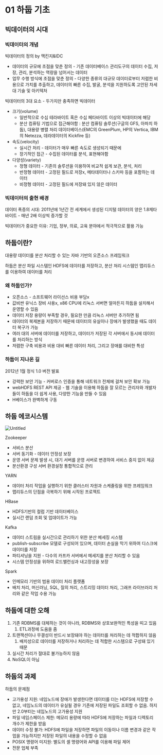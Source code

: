 # 01 하둡 기초

## 빅데이터의 시대

### 빅데이터의 개념

빅데이터의 정의 by 맥킨지&IDC

- 데이터의 규모에 초점을 맞춘 정의 - 기존 데이터베이스 관리도구의 데이터 수집, 저장, 관리, 분석하는 역량을 넘어서는 데이터
- 업무 수행 방식에 초점을 맞춘 정의 - 다양한 종류의 대규모 데이터로부터 저렴한 비용으로 가치를 추출하고, 데이터의 빠른 수집, 발굴, 분석을 지원하도록 고안된 차세대 기술 및 아키텍처

빅데이터의 3대 요소 - 두가지만 충족하면 빅데이터

- 크기(volume)
    - 일반적으로 수십 테라바이트 혹은 수십 페타바이트 이상의 빅데이터에 해당
    - 분산 컴퓨팅 기법으로 접근해야함 : 분산 컴퓨팅 솔루션(구글의 GFS, 아파치 하둡), 대용량 병렬 처리 데이터베이스(EMC의 GreenPlum, HP의 Vertica, IBM의 Netezza, 데라데이터의 Kickfire 등)
- 속도(velocity)
    - 실시간 처리 - 데이터가 매우 빠른 속도로 생성되기 때문에
    - 장기적인 접근 - 수집된 데이터를 분석, 표현해야함
- 다양성(variety)
    - 정형 데이터 - 기존의 솔루션을 이용하여 비교적 쉽게 보관, 분석, 처리
    - 반정형 데이터 - 고정된 필드로 저장x, 메타데이터나 스키마 등을 포함하는 데이터
    - 비정형 데이터 - 고정된 필드에 저장돼 있지 않은 데이터

### 빅데이터의 출현 배경

데이터 폭증의 시대: 2011년에 1년간 전 세계에서 생성된 디지털 데이터의 양은 1.8제타바이트 - 매년 2배 이상씩 증가할 것

빅데이터가 중요한 이유: 기업, 정부, 의료, 교육 분야에서 적극적으로 활용 가능

## 하둡이란?

대용량 데이터를 분산 처리할 수 있는 자바 기반의 오픈소스 프레임워크

하둡은 분산 파일 시스템인 HDFS에 데이터를 저장하고, 분산 처리 시스템인 맵리듀스를 이용하여 데이터를 처리

### 왜 하둡인가?

- 오픈소스 - 소프트웨어 라이선스 비용 부담x
- 값비싼 유닉스 장비 사용x, x86 CPU에 리눅스 서버면 얼마든지 하둡을 설치해서 운영할 수 있음
- 데이터 저장 용량이 부족할 경우, 필요한 만큼 리눅스 서버만 추가하면 됨
- 데이터의 복제본을 저장하기 때문에 데이터의 유실이나 장애가 발생했을 때도 데이터 복구가 가능
- 여러 대의 서버에 데이터를 저장하고, 데이터가 저장된 각 서버에서 동시에 데이터를 처리하는 방식
- 저렴한 구축 비용과 비용 대비 빠른 데이터 처리, 그리고 장애를 대비한 특성

### 하둡이 지나온 길

2012년 1월 정식 1.0 버전 발표

- 강력한 보안 기능 - 커버로스 인증을 통해 네트워크 전체에 걸쳐 보안 확보 가능
- webHDFS REST API 제공 - 웹 기술을 이용해 하둡을 잘 모르는 관리자와 개발자들이 하둡을 더 쉽게 사용, 다양한 기능을 만들 수 있음
- H베이스가 완벽하게 구동

## 하둡 에코시스템

![Untitled](01%20%E1%84%92%E1%85%A1%E1%84%83%E1%85%AE%E1%86%B8%20%E1%84%80%E1%85%B5%E1%84%8E%E1%85%A9%202d28f535a68f4a3b953966e3efaca2ab/Untitled.png)

Zookeeper

- 서비스 분산
- 서버 동기화 - 데이터 안정성 보장
- 운영 서버 문제 발생 시, 대기 서버를 운영 서버로 변경하여 서비스 중지 없이 제공
- 분산환경 구성 서버 환경설정 통합적으로 관리

YARN

- 데이터 처리 작업을 실행하기 위한 클러스터 자원과 스케줄링을 위한 프레임워크
- 맵리듀스의 단점을 극복하기 위해 시작된 프로젝트

HBase

- HDFS기반의 컬럼 기반 데이터베이스
- 실시간 랜덤 조회 및 업데이트가 가능

Kafka

- 데이터 스트림을 실시간으로 관리하기 위한 분산 메세징 시스템
- publish-subscribe 모델로 구성되어 있으며, 데이터 손실을 막기 위하여 디스크에 데이터를 저장
- 파티셔닝을 지원 - 다수의 카프카 서버에서 메세지를 분산 처리할 수 있음
- 시스템 안정성을 위하여 로드밸런싱과 내고장성을 보장

Spark

- 인메모리 기반의 범용 데이터 처리 플랫폼
- 배치 처리, 머신러닝, SQL, 질의 처리, 스트리밍 데이터 처리, 그래프 라이브러리 처리와 같은 작업 수용 가능

## 하둡에 대한 오해

1. 기존 RDBMS를 대체하는 것이 아니라, RDBMS와 상호보완적인 특성을 띠고 있음
    1. ETL과정에 도움을 줌
2. 트랜잭션이나 무결성이 반드시 보장돼야 하는 데이터를 처리하는 데 적합하지 않음
    1. 배치성으로 데이터를 저장하거나 처리하는 데 적합한 시스템으로 구성돼 있기 때문
3. 실시간 처리가 절대로 불가능하지 않음
4. NoSQL이 아님

## 하둡의 과제

하둡의 문제점

- 고가용성 지원: 네임노드에 장애가 발생한다면 데이터를 더는 HDFS에 저장할 수 없고, 네임노드의 데이터가 유실될 경우 기존에 저장된 파일도 조회할 수 없음. 하지만 2.0부터는 네임노드의 고가용성 지원
- 파일 네임스페이스 제한: 메모리 용량에 따라 HDFS에 저장하는 파일과 디렉토리 개수가 제한을 받음
- 데이터 수정 불가: HDFS에 파일을 저장하면 파일의 이동이나 이름 변경과 같은 작업을 가능하지만 저장된 파일의 내용을 수정할 수 없음
- POSIX 명령어 미지원: 별도의 셸 명령어와 API를 이용해 파일 제어
- 전문 업체 부족